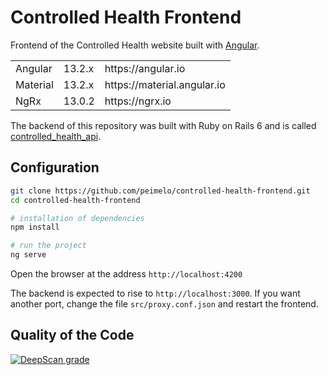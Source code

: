 # Controlled Health Frontend

Frontend of the Controlled Health website built with [Angular](https://angular.io).

<table>
  <tr>
    <td>Angular</td>
    <td>
      13.2.x
    </td>
    <td>
      https://angular.io
    </td>
  </tr>
  <tr>
    <td>Material</td>
    <td>
      13.2.x
    </td>
    <td>
      https://material.angular.io
    </td>
  </tr>
  <tr>
    <td>NgRx</td>
    <td>
      13.0.2
    </td>
    <td>
      https://ngrx.io
    </td>
  </tr>
</table>

The backend of this repository was built with Ruby on Rails 6 and is called [controlled_health_api](https://github.com/peimelo/controlled_health_api).

## Configuration

```bash
git clone https://github.com/peimelo/controlled-health-frontend.git
cd controlled-health-frontend

# installation of dependencies
npm install

# run the project
ng serve
```

Open the browser at the address `http://localhost:4200`

The backend is expected to rise to `http://localhost:3000`. If you want another port, change the file `src/proxy.conf.json` and restart the frontend.

## Quality of the Code

[![DeepScan grade](https://deepscan.io/api/teams/11362/projects/15113/branches/298154/badge/grade.svg)](https://deepscan.io/dashboard#view=project&tid=11362&pid=15113&bid=298154)
